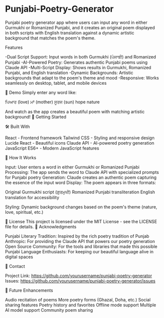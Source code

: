 # Punjabi-Poetry-Generator
Punjabi poetry generator app where users can input any word in either Gurmukhi or Romanized Punjabi, and it creates an original poem displayed in both scripts with English translation against a dynamic artistic background that matches the poem's theme.

Features

-Dual Script Support: Input words in both Gurmukhi (ਪੰਜਾਬੀ) and Romanized Punjabi
-AI-Powered Poetry: Generates authentic Punjabi poems using Claude API
-Multi-Script Display: Shows results in Gurmukhi, Romanized Punjabi, and English translation
-Dynamic Backgrounds: Artistic backgrounds that adapt to the poem's theme and mood
-Responsive: Works seamlessly on desktop, tablet, and mobile devices

🎯 Demo
Simply enter any word like:

ਪਿਆਰ (love)
ਮਾਂ (mother)
ਸੂਰਜ (sun)
hope
nature

And watch as the app creates a beautiful poem with matching artistic background!
🚀 Getting Started


🛠️ Built With

React - Frontend framework
Tailwind CSS - Styling and responsive design
Lucide React - Beautiful icons
Claude API - AI-powered poetry generation
JavaScript ES6+ - Modern JavaScript features

📱 How It Works

Input: User enters a word in either Gurmukhi or Romanized Punjabi
Processing: The app sends the word to Claude API with specialized prompts for Punjabi poetry
Generation: Claude creates an authentic poem capturing the essence of the input word
Display: The poem appears in three formats:

Original Gurmukhi script (ਗੁਰਮੁਖੀ)
Romanized Punjabi transliteration
English translation for accessibility


Styling: Dynamic background changes based on the poem's theme (nature, love, spiritual, etc.)


📝 License
This project is licensed under the MIT License - see the LICENSE file for details.
🙏 Acknowledgments

Punjabi Literary Tradition: Inspired by the rich poetry tradition of Punjab
Anthropic: For providing the Claude API that powers our poetry generation
Open Source Community: For the tools and libraries that made this possible
Punjabi Language Enthusiasts: For keeping our beautiful language alive in digital spaces

📧 Contact

Project Link: https://github.com/yourusername/punjabi-poetry-generator
Issues: https://github.com/yourusername/punjabi-poetry-generator/issues

🔮 Future Enhancements

 Audio recitation of poems
 More poetry forms (Ghazal, Doha, etc.)
 Social sharing features
 Poetry history and favorites
 Offline mode support
 Multiple AI model support
 Community poem sharing

